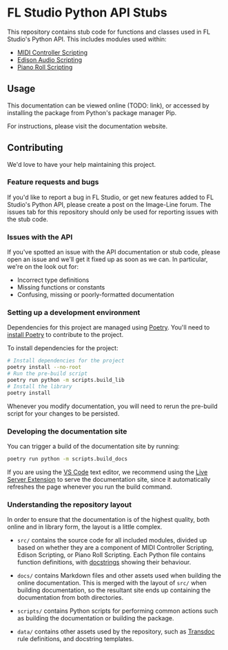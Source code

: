 # FL Studio Python API Stubs

This repository contains stub code for functions and classes used in FL
Studio's Python API. This includes modules used within:

* [MIDI Controller Scripting](https://www.image-line.com/fl-studio-learning/fl-studio-beta-online-manual/html/midi_scripting.htm)
* [Edison Audio Scripting](https://www.image-line.com/fl-studio-learning/fl-studio-beta-online-manual/html/pianoroll_scripting_api.htm)
* [Piano Roll Scripting](https://www.image-line.com/fl-studio-learning/fl-studio-beta-online-manual/html/plugins/editortool_run.htm)

## Usage

This documentation can be viewed online (TODO: link), or accessed by installing
the package from Python's package manager Pip.

For instructions, please visit the documentation website.

## Contributing

We'd love to have your help maintaining this project.

### Feature requests and bugs

If you'd like to report a bug in FL Studio, or get new features added to FL
Studio's Python API, please create a post on the Image-Line forum. The issues
tab for this repository should only be used for reporting issues with the
stub code.

### Issues with the API

If you've spotted an issue with the API documentation or stub code, please
open an issue and we'll get it fixed up as soon as we can. In particular,
we're on the look out for:

* Incorrect type definitions
* Missing functions or constants
* Confusing, missing or poorly-formatted documentation

### Setting up a development environment

Dependencies for this project are managed using
[Poetry](https://python-poetry.org/). You'll need to
[install Poetry](https://python-poetry.org/docs/#installation) to contribute to
the project.

To install dependencies for the project:

```sh
# Install dependencies for the project
poetry install --no-root
# Run the pre-build script
poetry run python -m scripts.build_lib
# Install the library
poetry install
```

Whenever you modify documentation, you will need to rerun the pre-build script
for your changes to be persisted.

### Developing the documentation site

You can trigger a build of the documentation site by running:

```sh
poetry run python -m scripts.build_docs
```

If you are using the [VS Code](https://code.visualstudio.com/) text editor,
we recommend using the [Live Server Extension](https://marketplace.visualstudio.com/items?itemName=ritwickdey.LiveServer)
to serve the documentation site, since it automatically refreshes the page
whenever you run the build command.

### Understanding the repository layout

In order to ensure that the documentation is of the highest quality, both
online and in library form, the layout is a little complex.

* `src/` contains the source code for all included modules, divided up based on
  whether they are a component of MIDI Controller Scripting, Edison Scripting,
  or Piano Roll Scripting. Each Python file contains function definitions, with
  [docstrings](https://peps.python.org/pep-0257/) showing their behaviour.

* `docs/` contains Markdown files and other assets used when building the
  online documentation. This is merged with the layout of `src/` when building
  documentation, so the resultant site ends up containing the documentation
  from both directories.

* `scripts/` contains Python scripts for performing common actions such as
  building the documentation or building the package.

* `data/` contains other assets used by the repository, such as
  [Transdoc](https://github.com/MiguelGuthridge/transdoc) rule definitions, and
  docstring templates.
